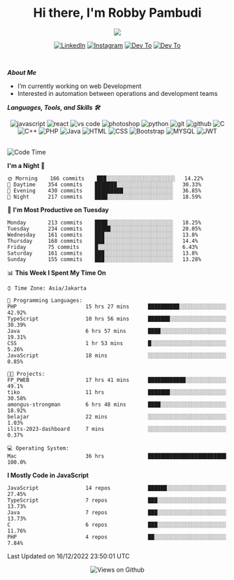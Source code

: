 <div align="center">
   <h1>Hi there, I'm Robby Pambudi </h1>

<img src="https://pronoun.cyou/x/y?subject=He&object=Him&height=20"> 
</div>

<p align='center'>
   <a href="https://www.linkedin.com/in/robbypambudi" target="_blank"><img src="https://img.shields.io/badge/LinkedIn-0077B5?style=for-the-badge&logo=linkedin&logoColor=white" alt="LinkedIn"></a>
   <a href="https://www.instagram.com/robbypambudi" target="_blank"><img src="https://img.shields.io/badge/Instagram-E4405F?style=for-the-badge&logo=instagram&logoColor=white" alt="Instagram"></a>
   <a href="https://dev.to/robbypambudi" target="_blank"><img src="https://img.shields.io/badge/dev.to-0A0A0A?style=for-the-badge&logo=dev.to&logoColor=white" alt="Dev To"></a>
   <a href="https://www.facebook.com/robbyulungpambudi" target="_blank"><img src="https://img.shields.io/badge/Facebook-1877F2?style=for-the-badge&logo=facebook&logoColor=white" alt="Dev To"></a>

</p> <p>
<br>
   
***About Me***
   
- I’m currently working on web Development
- Interested in automation between operations and development teams
 
   
***Languages, Tools, and Skills 🛠***

   <div align="center">
   <img src="https://img.shields.io/badge/JavaScript-F7DF1E?style=for-the-badge&logo=javascript&logoColor=black" alt="javascript" />
      <img src="https://img.shields.io/badge/React-61DAFB?style=for-the-badge&logo=react&logoColor=black" alt="react" />
      <img src="https://img.shields.io/badge/vs%20code-007ACC?style=for-the-badge&logo=visual%20studio%20code&logoColor=white" alt="vs code" />
      <img src="https://img.shields.io/badge/adobe%20photoshop-31A8FF?style=for-the-badge&logo=adobe%20photoshop&logoColor=white" alt="photoshop" />
      <img src="https://img.shields.io/badge/python-3776AB?style=for-the-badge&logo=python&logoColor=white" alt="python" />
      <img src="https://img.shields.io/badge/Git-F05032?style=for-the-badge&logo=git&logoColor=white" alt="git" />
      <img src="https://img.shields.io/badge/GitHub-100000?style=for-the-badge&logo=github&logoColor=white" alt="github" />
      <img src="https://img.shields.io/badge/c-%2300599C.svg?style=for-the-badge&logo=c&logoColor=white" alt="C" />
      <img src="https://img.shields.io/badge/c++-%2300599C.svg?style=for-the-badge&logo=c%2B%2B&logoColor=white" alt="C++" />   
      <img src="https://img.shields.io/badge/PHP-777BB4?style=for-the-badge&logo=php&logoColor=white" alt="PHP" />
      <img src="https://img.shields.io/badge/Java-ED8B00?style=for-the-badge&logo=java&logoColor=white" alt="Java"/>
      <img src="https://img.shields.io/badge/HTML5-E34F26?style=for-the-badge&logo=html5&logoColor=white" alt="HTML" />
      <img src="https://img.shields.io/badge/CSS-239120?&style=for-the-badge&logo=css3&logoColor=white" alt ="CSS" />
      <img src="https://img.shields.io/badge/Bootstrap-563D7C?style=for-the-badge&logo=bootstrap&logoColor=white" alt="Bootstrap" />
      <img src="https://img.shields.io/badge/MySQL-00000F?style=for-the-badge&logo=mysql&logoColor=white" alt="MYSQL" />
      <img src="https://img.shields.io/badge/json%20web%20tokens-323330?style=for-the-badge&logo=json-web-tokens&logoColor=pink" alt="JWT" />
      
   </div><br>
   
<!--START_SECTION:waka-->
![Code Time](http://img.shields.io/badge/Code%20Time-302%20hrs%2027%20mins-blue)

**I'm a Night 🦉** 

```text
🌞 Morning    166 commits    ███░░░░░░░░░░░░░░░░░░░░░░   14.22% 
🌆 Daytime    354 commits    ███████░░░░░░░░░░░░░░░░░░   30.33% 
🌃 Evening    430 commits    █████████░░░░░░░░░░░░░░░░   36.85% 
🌙 Night      217 commits    ████░░░░░░░░░░░░░░░░░░░░░   18.59%

```
📅 **I'm Most Productive on Tuesday** 

```text
Monday       213 commits    ████░░░░░░░░░░░░░░░░░░░░░   18.25% 
Tuesday      234 commits    █████░░░░░░░░░░░░░░░░░░░░   20.05% 
Wednesday    161 commits    ███░░░░░░░░░░░░░░░░░░░░░░   13.8% 
Thursday     168 commits    ███░░░░░░░░░░░░░░░░░░░░░░   14.4% 
Friday       75 commits     █░░░░░░░░░░░░░░░░░░░░░░░░   6.43% 
Saturday     161 commits    ███░░░░░░░░░░░░░░░░░░░░░░   13.8% 
Sunday       155 commits    ███░░░░░░░░░░░░░░░░░░░░░░   13.28%

```


📊 **This Week I Spent My Time On** 

```text
⌚︎ Time Zone: Asia/Jakarta

💬 Programming Languages: 
PHP                      15 hrs 27 mins      ██████████░░░░░░░░░░░░░░░   42.92% 
TypeScript               10 hrs 56 mins      ███████░░░░░░░░░░░░░░░░░░   30.39% 
Java                     6 hrs 57 mins       ████░░░░░░░░░░░░░░░░░░░░░   19.31% 
CSS                      1 hr 53 mins        █░░░░░░░░░░░░░░░░░░░░░░░░   5.26% 
JavaScript               18 mins             ░░░░░░░░░░░░░░░░░░░░░░░░░   0.85%

🐱‍💻 Projects: 
FP_PWEB                  17 hrs 41 mins      ████████████░░░░░░░░░░░░░   49.1% 
tiko                     11 hrs              ███████░░░░░░░░░░░░░░░░░░   30.58% 
amongus-strongman        6 hrs 48 mins       ████░░░░░░░░░░░░░░░░░░░░░   18.92% 
belajar                  22 mins             ░░░░░░░░░░░░░░░░░░░░░░░░░   1.03% 
ilits-2023-dashboard     7 mins              ░░░░░░░░░░░░░░░░░░░░░░░░░   0.37%

💻 Operating System: 
Mac                      36 hrs              █████████████████████████   100.0%

```

**I Mostly Code in JavaScript** 

```text
JavaScript               14 repos            ██████░░░░░░░░░░░░░░░░░░░   27.45% 
TypeScript               7 repos             ███░░░░░░░░░░░░░░░░░░░░░░   13.73% 
Java                     7 repos             ███░░░░░░░░░░░░░░░░░░░░░░   13.73% 
C                        6 repos             ███░░░░░░░░░░░░░░░░░░░░░░   11.76% 
PHP                      4 repos             ██░░░░░░░░░░░░░░░░░░░░░░░   7.84%

```



 Last Updated on 16/12/2022 23:50:01 UTC
<!--END_SECTION:waka-->

<div align="center">
<img src="https://komarev.com/ghpvc/?username=robbypambudi&color=green" alt="Views on Github" />
</div>

